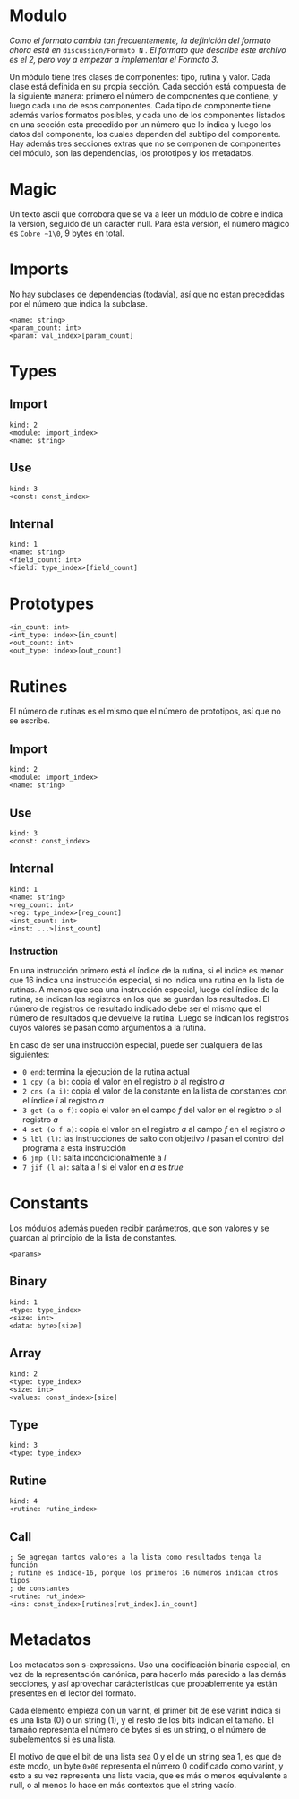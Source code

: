 # Modulo

*Como el formato cambia tan frecuentemente, la definición del formato ahora está en* `discussion/Formato N` *. El formato que describe este archivo es el 2, pero voy a empezar a implementar el Formato 3.*

Un módulo tiene tres clases de componentes: tipo, rutina y valor. Cada clase está definida en su propia sección. Cada sección está compuesta de la siguiente manera: primero el número de componentes que contiene, y luego cada uno de esos componentes. Cada tipo de componente tiene además varios formatos posibles, y cada uno de los componentes listados en una sección esta precedido por un número que lo indica y luego los datos del componente, los cuales dependen del subtipo del componente. Hay además tres secciones extras que no se componen de componentes del módulo, son las dependencias, los prototipos y los metadatos.

# Magic

Un texto ascii que corrobora que se va a leer un módulo de cobre e indica la versión, seguido de un caracter null. Para esta versión, el número mágico es
`Cobre ~1\0`, 9 bytes en total.

# Imports

No hay subclases de dependencias (todavía), así que no estan precedidas por el número que indica la subclase.

    <name: string>
    <param_count: int>
    <param: val_index>[param_count]

# Types

## Import

    kind: 2
    <module: import_index>
    <name: string>

## Use

    kind: 3
    <const: const_index>

## Internal

    kind: 1
    <name: string>
    <field_count: int>
    <field: type_index>[field_count]

# Prototypes

    <in_count: int>
    <int_type: index>[in_count]
    <out_count: int>
    <out_type: index>[out_count]

# Rutines

El número de rutinas es el mismo que el número de prototipos, así que no se escribe.

## Import

    kind: 2
    <module: import_index>
    <name: string>

## Use

    kind: 3
    <const: const_index>

## Internal

    kind: 1
    <name: string>
    <reg_count: int>
    <reg: type_index>[reg_count]
    <inst_count: int>
    <inst: ...>[inst_count]

### Instruction

En una instrucción primero está el índice de la rutina, si el índice es menor que 16 indica una instrucción especial, si no indica una rutina en la lista de rutinas. A menos que sea una instrucción especial, luego del índice de la rutina, se indican los registros en los que se guardan los resultados. El número de registros de resultado indicado debe ser el mismo que el número de resultados que devuelve la rutina. Luego se indican los registros cuyos valores se pasan como argumentos a la rutina.

En caso de ser una instrucción especial, puede ser cualquiera de las siguientes:

- `0 end`: termina la ejecución de la rutina actual
- `1 cpy (a b)`: copia el valor en el registro *b* al registro *a*
- `2 cns (a i)`: copia el valor de la constante en la lista de constantes con el índice *i* al registro *a*
- `3 get (a o f)`: copia el valor en el campo *f* del valor en el registro *o* al registro *a*
- `4 set (o f a)`: copia el valor en el registro *a* al campo *f* en el registro *o*
- `5 lbl (l)`: las instrucciones de salto con objetivo *l* pasan el control del programa a esta instrucción
- `6 jmp (l)`: salta incondicionalmente a *l*
- `7 jif (l a)`: salta a *l* si el valor en *a* es *true*

# Constants

Los módulos además pueden recibir parámetros, que son valores y se guardan al principio de la lista de constantes.

    <params>

## Binary

    kind: 1
    <type: type_index>
    <size: int>
    <data: byte>[size]

## Array

    kind: 2
    <type: type_index>
    <size: int>
    <values: const_index>[size]

## Type
    
    kind: 3
    <type: type_index>

## Rutine

    kind: 4
    <rutine: rutine_index>

## Call

    ; Se agregan tantos valores a la lista como resultados tenga la función
    ; rutine es índice-16, porque los primeros 16 números indican otros tipos
    ; de constantes
    <rutine: rut_index>
    <ins: const_index>[rutines[rut_index].in_count]

# Metadatos

Los metadatos son s-expressions. Uso una codificación binaria especial, en vez de la representación canónica, para hacerlo más parecido a las demás secciones, y así aprovechar carácteristicas que probablemente ya están presentes en el lector del formato.

Cada elemento empieza con un varint, el primer bit de ese varint indica si es una lista (0) o un string (1), y el resto de los bits indican el tamaño. El tamaño representa el número de bytes si es un string, o el número de subelementos si es una lista.

El motivo de que el bit de una lista sea 0 y el de un string sea 1, es que de este modo, un byte `0x00` representa el número 0 codificado como varint, y esto a su vez representa una lista vacía, que es más o menos equivalente a null, o al menos lo hace en más contextos que el string vacío.
